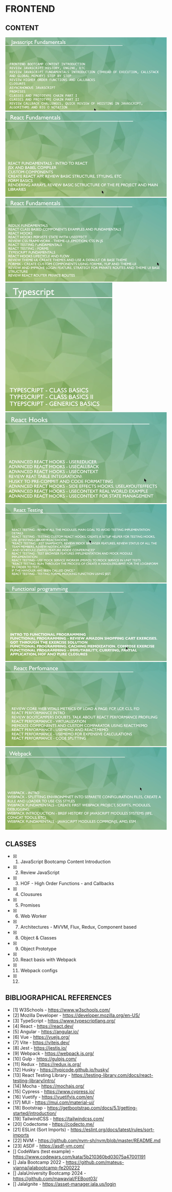 # FRONTEND

## CONTENT

![JavaScript Fundamentals](assets/images/js_fundamentals.png)
![React Fundamentals - part 1](assets/images/react_fundamentals_part1.png)
![React Fundamentals - part 2](assets/images/react_fundamentals_part2.png)
![Typescript](assets/images/typescript.png)
![React Hooks](assets/images/react_hooks.png)
![React Testing](assets/images/react_testing.png)
![Functional Programming](assets/images/functional_programming.png)
![React Performance](assets/images/react_performance.png)
![Webpack](assets/images/webpack.png)

## CLASSES

- [x] 1. JavaScript Bootcamp Content Introduction
- [x] 2. Review JavaScript
- [x] 3. HOF - High Order Functions - and Callbacks
- [x] 4. Clousures
- [x] 5. Promises
- [x] 6. Web Worker
- [x] 7. Architectures - MVVM, Flux, Redux, Component based
- [x] 8. Object & Classes
- [x] 9. Object Prototype
- [x] 10. React basis with Webpack
- [x] 11. Webpack configs
- [x] 12.

## BIBLIOGRAPHICAL REFERENCES

- [1] W3Schools - https://www.w3schools.com/
- [2] Mozilla Developer - https://developer.mozilla.org/en-US/
- [3] TypeScript - https://www.typescriptlang.org/
- [4] React - https://react.dev/
- [5] Angular - https://angular.io/
- [6] Vue - https://vuejs.org/
- [7] Vite - https://vitejs.dev/
- [8] Jest - https://jestjs.io/
- [9] Webpack - https://webpack.js.org/
- [10] Gulp - https://gulpjs.com/
- [11] Redux - https://redux.js.org/
- [12] Husky - https://typicode.github.io/husky/
- [13] React Testing Library - https://testing-library.com/docs/react-testing-library/intro/
- [14] Mocha - https://mochajs.org/
- [15] Cypress - https://www.cypress.io/
- [16] Vuetify - https://vuetifyjs.com/en/
- [17] MUI - https://mui.com/material-ui/
- [18] Bootstrap - https://getbootstrap.com/docs/5.1/getting-started/introduction/
- [19] TailwindCSS - https://tailwindcss.com/
- [20] Codectome - https://codecto.me/
- [21] ESLint (Sort Imports) - https://eslint.org/docs/latest/rules/sort-imports
- [22] NVM - https://github.com/nvm-sh/nvm/blob/master/README.md
- [23] ASDF - https://asdf-vm.com/
- [] CodeWars (test example) - https://www.codewars.com/kata/5b210360bd03075a47001191
- [] Jala Bootcamp 2022 - https://github.com/mateus-vianna/jalabootcamp-fe200222
- [] JalaUniversity Bootcamp 2024 - https://github.com/mawavial/FEBoot03/
- [] JalaIgnite - https://asset-manager.jala.us/login
